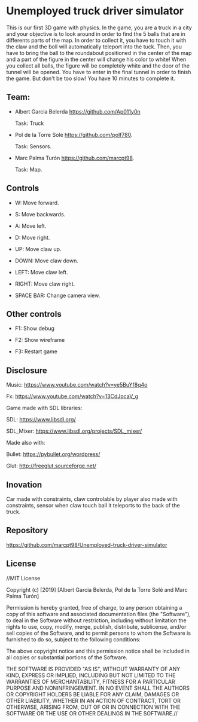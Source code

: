 # Unemployed truck driver simulator
This is our first 3D game with physics. In the game, you are a truck in a city and your objective is to look around in order to find the 5 balls that are in differents parts of the map. 
In order to collect it, you have to touch it with the claw and the boll will automatically teleport into the tuck. Then, you have to bring the ball to the roundabout positioned in the center of the map and a part of the figure in the center will change his color to white!
When you collect all balls, the figure will be completely white and the door of the tunnel will be opened. You have to enter in the final tunnel in order to finish the game. But don't be too slow! You have 10 minutes to complete it.


## Team:
- Albert Garcia Belerda https://github.com/Ap011y0n
  
  Task: Truck

- Pol de la Torre Solé https://github.com/polf780.

  Task: Sensors.

- Marc Palma Turón https://github.com/marcpt98.

  Task: Map.


## Controls 

- W: Move forward.

- S: Move backwards.

- A: Move left.

- D: Move right.

- UP: Move claw up.

- DOWN: Move claw down.

- LEFT: Move claw left.

- RIGHT: Move claw right.

- SPACE BAR: Change camera view.


## Other controls
- F1: Show debug

- F2: Show wireframe

- F3: Restart game
  
  
## Disclosure

Music: https://www.youtube.com/watch?v=ye5BuYf8q4o

Fx: https://www.youtube.com/watch?v=13CdJpcaV_g

Game made with SDL libraries:

SDL: https://www.libsdl.org/

SDL_Mixer: https://www.libsdl.org/projects/SDL_mixer/


Made also with:

Bullet: https://pybullet.org/wordpress/

Glut: http://freeglut.sourceforge.net/


## Inovation

Car made with constraints, claw controlable by player also made with constraints, sensor when claw touch ball it teleports to the back of the truck.


## Repository
https://github.com/marcpt98/Unemployed-truck-driver-simulator


## License
//MIT License

Copyright (c) [2019] [Albert Garcia Belerda, Pol de la Torre Solé and Marc Palma Turón]

Permission is hereby granted, free of charge, to any person obtaining a copy of this software and associated documentation files (the "Software"), to deal in the Software without restriction, including without limitation the rights to use, copy, modify, merge, publish, distribute, sublicense, and/or sell copies of the Software, and to permit persons to whom the Software is furnished to do so, subject to the following conditions:

The above copyright notice and this permission notice shall be included in all copies or substantial portions of the Software.

THE SOFTWARE IS PROVIDED "AS IS", WITHOUT WARRANTY OF ANY KIND, EXPRESS OR IMPLIED, INCLUDING BUT NOT LIMITED TO THE WARRANTIES OF MERCHANTABILITY, FITNESS FOR A PARTICULAR PURPOSE AND NONINFRINGEMENT. IN NO EVENT SHALL THE AUTHORS OR COPYRIGHT HOLDERS BE LIABLE FOR ANY CLAIM, DAMAGES OR OTHER LIABILITY, WHETHER IN AN ACTION OF CONTRACT, TORT OR OTHERWISE, ARISING FROM, OUT OF OR IN CONNECTION WITH THE SOFTWARE OR THE USE OR OTHER DEALINGS IN THE SOFTWARE.//

